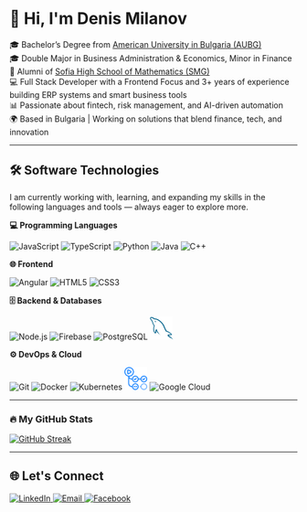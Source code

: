 # 👋 Hi, I'm Denis Milanov

🎓 Bachelor’s Degree from <a href="https://www.aubg.edu" target="_blank" rel="noopener noreferrer">American University in Bulgaria (AUBG)</a><br>
🎓 Double Major in Business Administration & Economics, Minor in Finance<br>
🏫 Alumni of <a href="https://www.smg.bg" target="_blank" rel="noopener noreferrer">Sofia High School of Mathematics (SMG)</a><br>
💻 Full Stack Developer with a Frontend Focus and 3+ years of experience building ERP systems and smart business tools<br>
📊 Passionate about fintech, risk management, and AI-driven automation<br>
🌍 Based in Bulgaria | Working on solutions that blend finance, tech, and innovation

---

## 🛠️ Software Technologies

I am currently working with, learning, and expanding my skills in the following languages and tools — always eager to explore more.

**💻 Programming Languages**
<p align="left">
  <img src="https://cdn.jsdelivr.net/gh/devicons/devicon/icons/javascript/javascript-original.svg" width="40" title="JavaScript"/>
  <img src="https://cdn.jsdelivr.net/gh/devicons/devicon/icons/typescript/typescript-original.svg" width="40" title="TypeScript"/>
  <img src="https://cdn.jsdelivr.net/gh/devicons/devicon/icons/python/python-original.svg" width="40" title="Python"/>
  <img src="https://cdn.jsdelivr.net/gh/devicons/devicon/icons/java/java-original.svg" width="40" title="Java"/>
  <img src="https://cdn.jsdelivr.net/gh/devicons/devicon/icons/cplusplus/cplusplus-original.svg" width="40" title="C++"/>
</p>

**🌐 Frontend**
<p align="left">
  <img src="https://cdn.jsdelivr.net/gh/devicons/devicon/icons/angularjs/angularjs-original.svg" width="40" title="Angular"/>
  <img src="https://cdn.jsdelivr.net/gh/devicons/devicon/icons/html5/html5-original.svg" width="40" title="HTML5"/>
  <img src="https://cdn.jsdelivr.net/gh/devicons/devicon/icons/css3/css3-original.svg" width="40" title="CSS3"/>
</p>

**🗄️ Backend & Databases**
<p align="left">
  <img src="https://cdn.jsdelivr.net/gh/devicons/devicon/icons/nodejs/nodejs-original.svg" width="40" title="Node.js"/>
  <img src="https://cdn.jsdelivr.net/gh/devicons/devicon/icons/firebase/firebase-plain.svg" width="40" title="Firebase"/>
  <img src="https://cdn.jsdelivr.net/gh/devicons/devicon/icons/postgresql/postgresql-original.svg" width="40" title="PostgreSQL"/>
  <img src="https://raw.githubusercontent.com/devicons/devicon/master/icons/mysql/mysql-original.svg" width="40" title="SQL (MySQL)"/>
</p>

**⚙️ DevOps & Cloud**
<p align="left">
  <img src="https://cdn.jsdelivr.net/gh/devicons/devicon/icons/git/git-original.svg" width="40" title="Git"/>
  <img src="https://cdn.jsdelivr.net/gh/devicons/devicon/icons/docker/docker-original.svg" width="40" title="Docker"/>
  <img src="https://cdn.jsdelivr.net/gh/devicons/devicon/icons/kubernetes/kubernetes-plain.svg" width="40" title="Kubernetes"/>
  <img src="https://raw.githubusercontent.com/devicons/devicon/master/icons/githubactions/githubactions-original.svg" width="40" title="GitHub Actions"/>
  <img src="https://cdn.jsdelivr.net/gh/devicons/devicon/icons/googlecloud/googlecloud-original.svg" width="40" title="Google Cloud"/>
</p>

---

### 🔥 My GitHub Stats

[![GitHub Streak](https://github-readme-streak-stats.herokuapp.com?user=denismilanov&theme=dark&background=000000)](https://git.io/streak-stats)

---

## 🌐 Let's Connect

<p align="left">
  <a href="https://www.linkedin.com/in/denismilanov" target="_blank" rel="noopener noreferrer">
    <img src="https://img.shields.io/badge/-LinkedIn-0A66C2?style=for-the-badge&logo=linkedin&logoColor=white" alt="LinkedIn"/>
  </a>
  <a href="mailto:denis.milanov@protonmail.com">
    <img src="https://img.shields.io/badge/-Email-D14836?style=for-the-badge&logo=gmail&logoColor=white" alt="Email"/>
  </a>
  <a href="https://www.facebook.com/fb.denis.milanov" target="_blank" rel="noopener noreferrer"> 
    <img src="https://img.shields.io/badge/-Facebook-1877F2?style=for-the-badge&logo=facebook&logoColor=white" alt="Facebook"/>
  </a>
</p>

